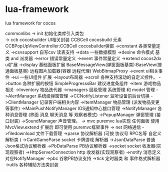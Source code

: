 lua-framework
=============

lua framework for cocos

				
				
			

commonlibs -> init  	初始化类库引入类包	
		   -> ccb  		cocosbuilder UI相关封装
					   CCBCell  	cocosbuild 元素
					   CCBPopUpViewController:CCBCell	cocosbuilder弹窗
		   ->constant   各类常量定义
		   ->csvsupport  自写csv 读表支持
		   ->data		一些数据模型
		   ->desine 	命令模式 基类 and 派发器
		   ->error		错误常量定义
		   ->event		事件常量定义
		   ->extend 	cocos2dx ui扩展
		   		->display 	基础面板扩展  BaseMessageView(弹窗面板基类):BaseView(普通面板基类)
		   					远程图片加载器(容器 远程代理) WebBitmapProxy
		   		->event ui相关事件
		   		->ui     一些UI组件 扩展
		   			->layout布局器
		   			->scroll 各种支持滚动的自定义控件。
		   			->button 各种扩展的按钮 
		   			SimpleProgresssBar 建议进度条组件
		   ->item 		游戏物品相关
		   		->Inventory  物品迭代器
		   ->managers	层级管理 系统管理 和 model 管理
		   		->AlertManager 	系统级弹窗管理 
		   		->CCNotifyListener 监听设备前后台切换
		   		->ClientManager  记录客户端相关内容
		   		->ItemManager		物品管理 (派发物品变更 等事件)
		   		->MainPushNotifyManager  IOS通知中心接口管理
		   		->NotifyManager 	各种消息管理 (界面 消息 聊天消息  等  观察者模式)
		   		->PopupManager		弹窗管理 (接口封装)
		   		->SoundManager		声音管理。
		   	-> mvc		puremvc lua实现
		   		任何面板 使用MvcView.extend 扩展后  即可使用 puremvc框架事件
		   	-> net 		网络通信
		   		->filedownload 文件下载管理
		   		->parse 	协议解析器 (可按 协议号 RPC名等 自定义 解析类 )
		   			->CardGameParse 	socket 卡牌游戏 解析器
		   			->JsonDataParse 	普通Json格式协议解析器
		   			->PbDataParse		PB协议解析器
		   		->socket		socket 收发器(实现观察者)
		   		->HttpServerConnection		http 收发器(实现观察者)
		   	->notify 	消息定义 对应NotifyManager
		   	->pbc 		谷歌PB协议支持
		   	->tick		定时器类 和 事件格式解析器
		   	->utils		各种辅助方法类封装
